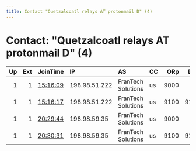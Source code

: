 ```yaml
---
title: Contact "Quetzalcoatl relays AT protonmail D" (4)
---
```


# Contact: "Quetzalcoatl relays AT protonmail D" (4)

|   Up |   Ext | JoinTime                                                                                            | IP            | AS                 | CC   |   ORp |   Dirp | OS    | Version   | Nickname     |   eFamMembers |
|-----:|------:|:----------------------------------------------------------------------------------------------------|:--------------|:-------------------|:-----|------:|-------:|:------|:----------|:-------------|--------------:|
|    1 |     1 | [15:16:09](https://metrics.torproject.org/rs.html#details/E9D08E5A9FDEC252F29837409E307AEC0DCB2BE4) | 198.98.51.222 | FranTech Solutions | us   |  9000 |     80 | Linux | 0.4.5.8   | Quetzalcoatl |            50 |
|    1 |     1 | [15:16:17](https://metrics.torproject.org/rs.html#details/305AD0AF362C5FF406FA1C228B2A2B2B774F0B78) | 198.98.51.222 | FranTech Solutions | us   |  9100 |   9101 | Linux | 0.4.5.8   | Quetzalcoatl |            50 |
|    1 |     1 | [20:29:44](https://metrics.torproject.org/rs.html#details/9376A43695CBB66C256DCC87932EE885EA9AF5EC) | 198.98.59.35  | FranTech Solutions | us   |  9000 |     80 | Linux | 0.4.5.8   | Quetzalcoatl |            58 |
|    1 |     1 | [20:30:31](https://metrics.torproject.org/rs.html#details/6E736FF4BA2845381A2FEE4DEE6CC565C5A7D781) | 198.98.59.35  | FranTech Solutions | us   |  9100 |   9101 | Linux | 0.4.5.8   | Quetzalcoatl |            58 |

